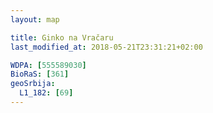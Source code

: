 ```yaml
---
layout: map

title: Ginko na Vračaru
last_modified_at: 2018-05-21T23:31:21+02:00

WDPA: [555589030]
BioRaS: [361]
geoSrbija:
  L1_182: [69]
---
```


